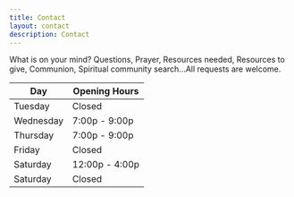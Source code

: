 ```yaml
---
title: Contact
layout: contact
description: Contact
---
```


What is on your mind? Questions, Prayer, Resources needed, Resources to give, Communion, Spiritual community search...All requests are welcome.

| Day       | Opening Hours   |
| --------- | --------------- |
| Tuesday   | Closed          |
| Wednesday | 7:00p - 9:00p   |
| Thursday  | 7:00p - 9:00p   |
| Friday    | Closed          |
| Saturday  | 12:00p - 4:00p  |
| Saturday  | Closed          |
